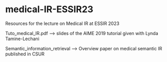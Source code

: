 # medical-IR-ESSIR23
Resources for the lecture on Medical IR at ESSIR 2023

Tuto_medical_IR.pdf --> slides of the AIME 2019 tutorial given with Lynda Tamine-Lechani

Semantic_information_retrieval --> Overview paper on medical semantic IR published in CSUR

